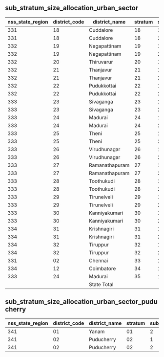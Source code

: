 ## sub_stratum_size_allocation_urban_sector
| nss_state_region | district_code | district_name | stratum | sub_stratum | size_zst | central_sample | state_sample |
|---|---|---|---|---|---|---|---|
| 331 | 18 | Cuddalore | 18 | 1 | 692 | 2 | 2 |
| 331 | 18 | Cuddalore | 18 | 2 | 678 | 4 | 4 |
| 332 | 19 | Nagapattinam | 19 | 1 | 322 | 2 | 2 |
| 332 | 19 | Nagapattinam | 19 | 2 | 342 | 2 | 2 |
| 332 | 20 | Thiruvarur | 20 | 1 | 446 | 2 | 2 |
| 332 | 21 | Thanjavur | 21 | 1 | 766 | 2 | 2 |
| 332 | 21 | Thanjavur | 21 | 2 | 832 | 4 | 4 |
| 332 | 22 | Pudukkottai | 22 | 1 | 297 | 2 | 2 |
| 332 | 22 | Pudukkottai | 22 | 2 | 252 | 2 | 2 |
| 333 | 23 | Sivaganga | 23 | 1 | 506 | 2 | 2 |
| 333 | 23 | Sivaganga | 23 | 2 | 176 | 2 | 2 |
| 333 | 24 | Madurai | 24 | 1 | 899 | 4 | 4 |
| 333 | 24 | Madurai | 24 | 2 | 353 | 2 | 2 |
| 333 | 25 | Theni | 25 | 1 | 705 | 2 | 2 |
| 333 | 25 | Theni | 25 | 2 | 592 | 2 | 2 |
| 333 | 26 | Virudhunagar | 26 | 1 | 1031 | 4 | 4 |
| 333 | 26 | Virudhunagar | 26 | 2 | 772 | 4 | 4 |
| 333 | 27 | Ramanathapuram | 27 | 1 | 433 | 2 | 2 |
| 333 | 27 | Ramanathapuram | 27 | 2 | 186 | 2 | 2 |
| 333 | 28 | Toothukudi | 28 | 1 | 812 | 4 | 4 |
| 333 | 28 | Toothukudi | 28 | 2 | 610 | 2 | 2 |
| 333 | 29 | Tirunelveli | 29 | 1 | 1262 | 6 | 6 |
| 333 | 29 | Tirunelveli | 29 | 2 | 1120 | 6 | 6 |
| 333 | 30 | Kanniyakumari | 30 | 1 | 2125 | 10 | 10 |
| 333 | 30 | Kanniyakumari | 30 | 2 | 325 | 2 | 2 |
| 334 | 31 | Krishnagiri | 31 | 1 | 285 | 2 | 2 |
| 334 | 31 | Krishnagiri | 31 | 2 | 252 | 2 | 2 |
| 334 | 32 | Tiruppur | 32 | 1 | 817 | 8 | 8 |
| 334 | 32 | Tiruppur | 32 | 2 | 235 | 4 | 4 |
| 331 | 02 | Chennai | 33 | 1 | 8551 | 20 | 20 |
| 334 | 12 | Coimbatore | 34 | 1 | 2036 | 8 | 8 |
| 333 | 24 | Madurai | 35 | 1 | 1680 | 8 | 8 |
|  |  | State Total |  |  | 63001 | 244 | 244 |
## sub_stratum_size_allocation_urban_sector_puducherry
| nss_state_region | district_code | district_name | stratum | sub_stratum | size_zst | central_sample | state_sample |
|---|---|---|---|---|---|---|---|
| 341 | 01 | Yanam | 01 | 2 | 60 | 2 | 2 |
| 341 | 02 | Puducherry | 02 | 1 | 115 | 4 | 4 |
| 341 | 02 | Puducherry | 02 | 2 | 928 | 12 | 12 |
